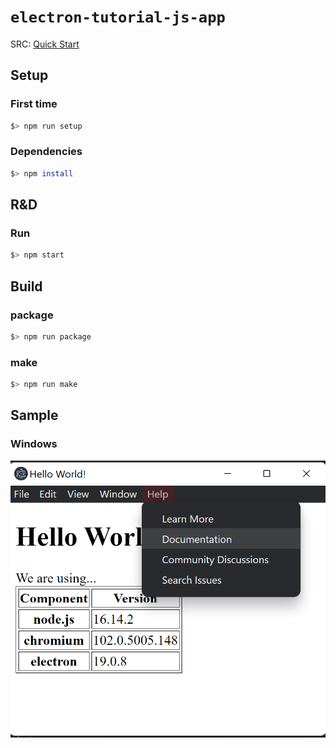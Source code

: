 # `electron-tutorial-js-app`

SRC: [Quick Start](https://www.electronjs.org/docs/latest/tutorial/quick-start)

## Setup

### First time

```bash
$> npm run setup
```

### Dependencies

```bash
$> npm install
```

## R&D

### Run

```bash
$> npm start
```

## Build

### package

```bash
$> npm run package
```

### make

```bash
$> npm run make
```

## Sample

### Windows

![win32](./README/win32.png)
